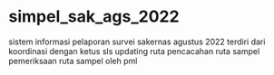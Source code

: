# simpel_sak_ags_2022
sistem informasi pelaporan survei sakernas agustus 2022
terdiri dari koordinasi dengan ketus sls
             updating ruta
             pencacahan ruta sampel
             pemeriksaan ruta sampel oleh pml
